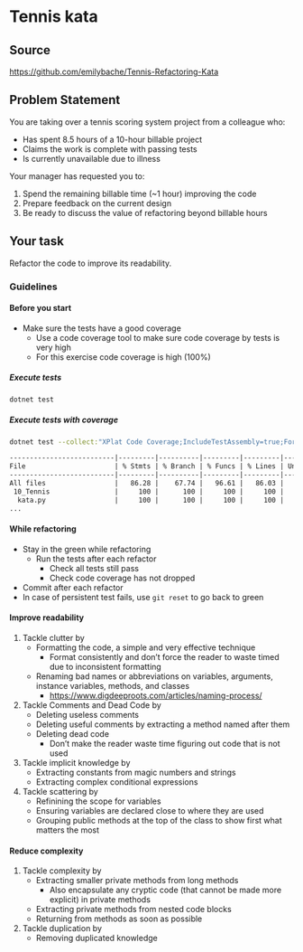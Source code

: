 # Tennis kata

## Source

<https://github.com/emilybache/Tennis-Refactoring-Kata>

## Problem Statement

You are taking over a tennis scoring system project from a colleague who:

- Has spent 8.5 hours of a 10-hour billable project
- Claims the work is complete with passing tests
- Is currently unavailable due to illness

Your manager has requested you to:

1. Spend the remaining billable time (~1 hour) improving the code
2. Prepare feedback on the current design
3. Be ready to discuss the value of refactoring beyond billable hours

## Your task

Refactor the code to improve its readability.

### Guidelines

#### Before you start

- Make sure the tests have a good coverage
  - Use a code coverage tool to make sure code coverage by tests is very high
  - For this exercise code coverage is high (100%)

##### Execute tests

```sh
dotnet test
```

##### Execute tests with coverage

```sh
dotnet test --collect:"XPlat Code Coverage;IncludeTestAssembly=true;Format=cobertura"
```

```txt
--------------------------|---------|----------|---------|---------|-------------------
File                      | % Stmts | % Branch | % Funcs | % Lines | Uncovered Line #s
--------------------------|---------|----------|---------|---------|-------------------
All files                 |   86.28 |    67.74 |   96.61 |   86.03 |
 10_Tennis                |     100 |      100 |     100 |     100 |
  kata.py                 |     100 |      100 |     100 |     100 |
...
```

#### While refactoring

- Stay in the green while refactoring
  - Run the tests after each refactor
    - Check all tests still pass
    - Check code coverage has not dropped
- Commit after each refactor
- In case of persistent test fails, use `git reset` to go back to green

#### Improve readability

1. Tackle clutter by
   - Formatting the code, a simple and very effective technique
     - Format consistently and don’t force the reader to waste timed due to inconsistent formatting
   - Renaming bad names or abbreviations on variables, arguments, instance variables, methods, and classes
     - <https://www.digdeeproots.com/articles/naming-process/>
2. Tackle Comments and Dead Code by
   - Deleting useless comments
   - Deleting useful comments by extracting a method named after them
   - Deleting dead code
     - Don’t make the reader waste time figuring out code that is not used
3. Tackle implicit knowledge by
   - Extracting constants from magic numbers and strings
   - Extracting complex conditional expressions
4. Tackle scattering by
   - Refinining the scope for variables
   - Ensuring variables are declared close to where they are used
   - Grouping public methods at the top of the class to show first what matters the most

#### Reduce complexity

1. Tackle complexity by
   - Extracting smaller private methods from long methods
     - Also encapsulate any cryptic code (that cannot be made more explicit) in private methods
   - Extracting private methods from nested code blocks
   - Returning from methods as soon as possible
2. Tackle duplication by
   - Removing duplicated knowledge
